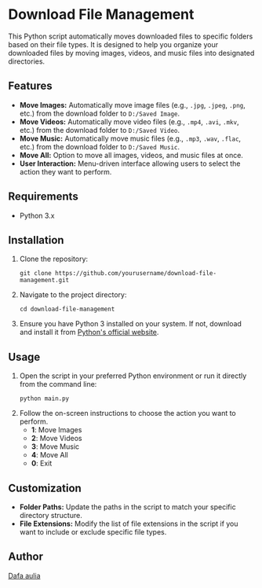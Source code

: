 <!DOCTYPE html>
<html lang="en">
<head>
    <meta charset="UTF-8">
    <meta name="viewport" content="width=device-width, initial-scale=1.0">
    <title>Download File Management</title>
</head>
<body>

<h1>Download File Management</h1>

<p>This Python script automatically moves downloaded files to specific folders based on their file types. It is designed to help you organize your downloaded files by moving images, videos, and music files into designated directories.</p>

<h2>Features</h2>
<ul>
    <li><strong>Move Images:</strong> Automatically move image files (e.g., <code>.jpg</code>, <code>.jpeg</code>, <code>.png</code>, etc.) from the download folder to <code>D:/Saved Image</code>.</li>
    <li><strong>Move Videos:</strong> Automatically move video files (e.g., <code>.mp4</code>, <code>.avi</code>, <code>.mkv</code>, etc.) from the download folder to <code>D:/Saved Video</code>.</li>
    <li><strong>Move Music:</strong> Automatically move music files (e.g., <code>.mp3</code>, <code>.wav</code>, <code>.flac</code>, etc.) from the download folder to <code>D:/Saved Music</code>.</li>
    <li><strong>Move All:</strong> Option to move all images, videos, and music files at once.</li>
    <li><strong>User Interaction:</strong> Menu-driven interface allowing users to select the action they want to perform.</li>
</ul>

<h2>Requirements</h2>
<ul>
    <li>Python 3.x</li>
</ul>

<h2>Installation</h2>
<ol>
    <li>Clone the repository:
        <pre><code>git clone https://github.com/yourusername/download-file-management.git</code></pre>
    </li>
    <li>Navigate to the project directory:
        <pre><code>cd download-file-management</code></pre>
    </li>
    <li>Ensure you have Python 3 installed on your system. If not, download and install it from <a href="https://www.python.org/" target="_blank">Python's official website</a>.</li>
</ol>

<h2>Usage</h2>
<ol>
    <li>Open the script in your preferred Python environment or run it directly from the command line:
        <pre><code>python main.py</code></pre>
    </li>
    <li>Follow the on-screen instructions to choose the action you want to perform.
        <ul>
            <li><strong>1</strong>: Move Images</li>
            <li><strong>2</strong>: Move Videos</li>
            <li><strong>3</strong>: Move Music</li>
            <li><strong>4</strong>: Move All</li>
            <li><strong>0</strong>: Exit</li>
        </ul>
    </li>
</ol>

<h2>Customization</h2>
<ul>
    <li><strong>Folder Paths:</strong> Update the paths in the script to match your specific directory structure.</li>
    <li><strong>File Extensions:</strong> Modify the list of file extensions in the script if you want to include or exclude specific file types.</li>
</ul>

<h2>Author</h2>
<p><a href="https://github.com/Dapa19" target="_blank">Dafa aulia</a></p>

</body>
</html>
